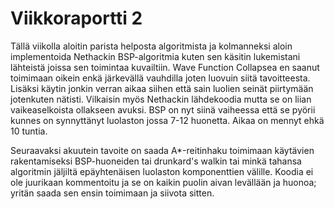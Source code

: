 # Viikkoraportti 2
Tällä viikolla aloitin parista helposta algoritmista ja kolmanneksi aloin implementoida Nethackin BSP-algoritmia kuten sen käsitin lukemistani lähteistä joissa sen toimintaa kuvailtiin. Wave Function Collapsea en saanut toimimaan oikein enkä järkevällä vauhdilla joten luovuin siitä tavoitteesta. Lisäksi käytin jonkin verran aikaa siihen että sain luolien seinät piirtymään jotenkuten nätisti. Vilkaisin myös Nethackin lähdekoodia mutta se on liian vaikeaselkoista ollakseen avuksi. BSP on nyt siinä vaiheessa että se pyörii kunnes on synnyttänyt luolaston jossa 7-12 huonetta. Aikaa on mennyt ehkä 10 tuntia.

Seuraavaksi akuutein tavoite on saada A*-reitinhaku toimimaan käytävien rakentamiseksi BSP-huoneiden tai drunkard's walkin tai minkä tahansa algoritmin jäljiltä epäyhtenäisen luolaston komponenttien välille. Koodia ei ole juurikaan kommentoitu ja se on kaikin puolin aivan levällään ja huonoa; yritän saada sen ensin toimimaan ja siivota sitten.
